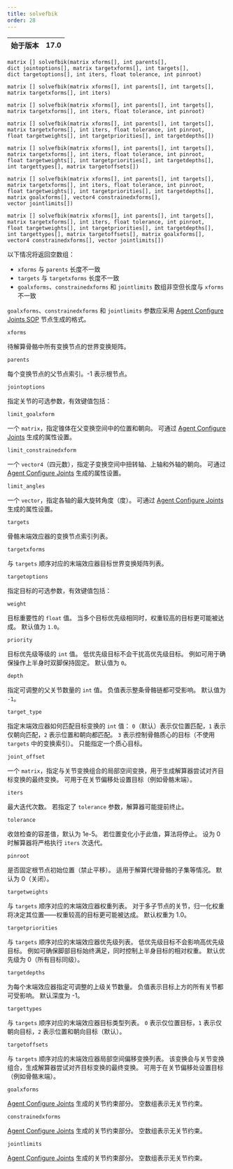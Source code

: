 ```yaml
---
title: solvefbik
order: 28
---
```

| 始于版本 | 17.0 |
| --- | --- |

`matrix [] solvefbik(matrix xforms[], int parents[], dict jointoptions[], matrix targetxforms[], int targets[], dict targetoptions[], int iters, float tolerance, int pinroot)`

`matrix [] solvefbik(matrix xforms[], int parents[], int targets[], matrix targetxforms[], int iters)`

`matrix [] solvefbik(matrix xforms[], int parents[], int targets[], matrix targetxforms[], int iters, float tolerance, int pinroot)`

`matrix [] solvefbik(matrix xforms[], int parents[], int targets[], matrix targetxforms[], int iters, float tolerance, int pinroot, float targetweights[], int targetpriorities[], int targetdepths[])`

`matrix [] solvefbik(matrix xforms[], int parents[], int targets[], matrix targetxforms[], int iters, float tolerance, int pinroot, float targetweights[], int targetpriorities[], int targetdepths[], int targettypes[], matrix targetoffsets[])`

`matrix [] solvefbik(matrix xforms[], int parents[], int targets[], matrix targetxforms[], int iters, float tolerance, int pinroot, float targetweights[], int targetpriorities[], int targetdepths[], matrix goalxforms[], vector4 constrainedxforms[], vector jointlimits[])`

`matrix [] solvefbik(matrix xforms[], int parents[], int targets[], matrix targetxforms[], int iters, float tolerance, int pinroot, float targetweights[], int targetpriorities[], int targetdepths[], int targettypes[], matrix targetoffsets[], matrix goalxforms[], vector4 constrainedxforms[], vector jointlimits[])`

以下情况将返回空数组：

- `xforms` 与 `parents` 长度不一致
- `targets` 与 `targetxforms` 长度不一致
- `goalxforms`、`constrainedxforms` 和 `jointlimits` 数组非空但长度与 `xforms` 不一致

`goalxforms`、`constrainedxforms` 和 `jointlimits` 参数应采用 [Agent Configure Joints SOP](../../nodes/sop/agentconfigurejoints.html "创建用于指定代理关节旋转限制的点属性") 节点生成的格式。

`xforms`

待解算骨骼中所有变换节点的世界变换矩阵。

`parents`

每个变换节点的父节点索引。-1 表示根节点。

`jointoptions`

指定关节的可选参数，有效键值包括：

`limit_goalxform`

一个 `matrix`，指定锥体在父变换空间中的位置和朝向。
可通过 [Agent Configure Joints](../../nodes/sop/agentconfigurejoints.html "创建用于指定代理关节旋转限制的点属性") 生成的属性设置。

`limit_constrainedxform`

一个 `vector4`（四元数），指定子变换空间中扭转轴、上轴和外轴的朝向。
可通过 [Agent Configure Joints](../../nodes/sop/agentconfigurejoints.html "创建用于指定代理关节旋转限制的点属性") 生成的属性设置。

`limit_angles`

一个 `vector`，指定各轴的最大旋转角度（度）。
可通过 [Agent Configure Joints](../../nodes/sop/agentconfigurejoints.html "创建用于指定代理关节旋转限制的点属性") 生成的属性设置。

`targets`

骨骼末端效应器的变换节点索引列表。

`targetxforms`

与 `targets` 顺序对应的末端效应器目标世界变换矩阵列表。

`targetoptions`

指定目标的可选参数，有效键值包括：

`weight`

目标重要性的 `float` 值。
当多个目标优先级相同时，权重较高的目标更可能被达成。
默认值为 `1.0`。

`priority`

目标优先级等级的 `int` 值。
低优先级目标不会干扰高优先级目标。
例如可用于确保操作上半身时双脚保持固定。
默认值为 `0`。

`depth`

指定可调整的父关节数量的 `int` 值。
负值表示整条骨骼链都可受影响。
默认值为 `-1`。

`target_type`

指定末端效应器如何匹配目标变换的 `int` 值：
`0`（默认）表示仅位置匹配，`1` 表示仅朝向匹配，`2` 表示位置和朝向都匹配。
`3` 表示控制骨骼质心的目标（不使用 `targets` 中的变换索引）。
只能指定一个质心目标。

`joint_offset`

一个 `matrix`，指定与关节变换组合的局部空间变换，用于生成解算器尝试对齐目标变换的最终变换。
可用于在关节偏移处设置目标（例如骨骼末端）。

`iters`

最大迭代次数。
若指定了 `tolerance` 参数，解算器可能提前终止。

`tolerance`

收敛检查的容差值，默认为 1e-5。
若位置变化小于此值，算法将停止。
设为 0 时解算器将严格执行 `iters` 次迭代。

`pinroot`

是否固定根节点初始位置（禁止平移）。
适用于解算代理骨骼的子集等情况。
默认为 0（关闭）。

`targetweights`

与 `targets` 顺序对应的末端效应器权重列表。
对于多子节点的关节，归一化权重将决定其位置——权重较高的目标更可能被达成。
默认权重为 1.0。

`targetpriorities`

与 `targets` 顺序对应的末端效应器优先级列表。
低优先级目标不会影响高优先级目标。
例如可确保脚部目标始终满足，同时控制上半身目标的相对权重。
默认优先级为 0（所有目标同级）。

`targetdepths`

为每个末端效应器指定可调整的上级关节数量。
负值表示目标上方的所有关节都可受影响。
默认深度为 -1。

`targettypes`

与 `targets` 顺序对应的末端效应器目标类型列表。
`0` 表示仅位置目标，`1` 表示仅朝向目标，`2` 表示位置和朝向目标（默认）。

`targetoffsets`

与 `targets` 顺序对应的末端效应器局部空间偏移变换列表。
该变换会与关节变换组合，生成解算器尝试对齐目标变换的最终变换。
可用于在关节偏移处设置目标（例如骨骼末端）。

`goalxforms`

[Agent Configure Joints](../../nodes/sop/agentconfigurejoints.html "创建用于指定代理关节旋转限制的点属性") 生成的关节约束部分。
空数组表示无关节约束。

`constrainedxforms`

[Agent Configure Joints](../../nodes/sop/agentconfigurejoints.html "创建用于指定代理关节旋转限制的点属性") 生成的关节约束部分。
空数组表示无关节约束。

`jointlimits`

[Agent Configure Joints](../../nodes/sop/agentconfigurejoints.html "创建用于指定代理关节旋转限制的点属性") 生成的关节约束部分。
空数组表示无关节约束。